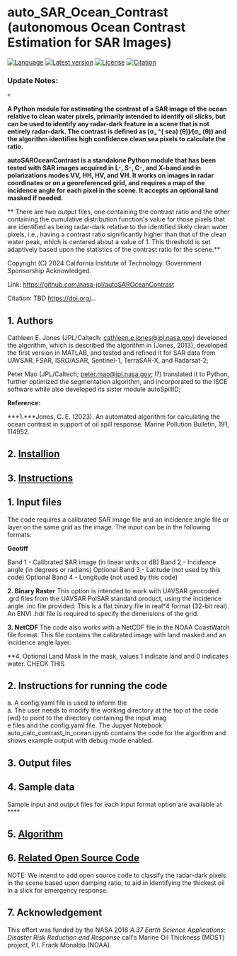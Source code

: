 # auto_SAR_Ocean_Contrast \(autonomous Ocean Contrast Estimation for SAR Images\)

[![Language](https://img.shields.io/badge/python-3.6%2B-blue.svg)](https://www.python.org/)
[![Latest version](https://img.shields.io/badge/latest%20version-v1.4.0-yellowgreen.svg)](https://github.com/leiyangleon/autoRIFT/releases)
[![License](https://img.shields.io/badge/License-Apache%202.0-blue.svg)](https://github.com/leiyangleon/autoRIFT/blob/master/LICENSE)
[![Citation](https://img.shields.io/badge/DOI-10.3390/rs13040749-blue)](https://doi.org/10.3390/rs13040749)

### Update Notes:

```diff
+ 
```


**A Python module for estimating the contrast of a SAR image of the ocean relative to clean water pixels, primarily intended to identify oil slicks, but can be used to identify any radar-dark feature in a scene that is not entirely radar-dark. The contrast is defined as \(σ_ ^\( sea\) \(θ\)\)⁄(σ_  \(θ\)\) and the algorithm identifies high confidence clean sea pixels to calculate the ratio.**

**autoSAROceanContrast is a standalone Python module that has been tested with SAR images acquired in L-, S-, C-, and X-band and in polarizations modes VV, HH, HV, and VH.  It works on images in radar coordinates or on a georeferenced grid, and requires a map of the incidence angle for each pixel in the scene.  It accepts an optional land masked if needed.**

** There are two output files, one containing the contrast ratio and the other containing the cumulative distribution function's value for those pixels that are identified as being radar-dark relative to the identified likely clean water pixels, i.e., having a contrast ratio significantly higher than that of the clean water peak, which is centered about a value of 1.  This threshold is set adaptively based upon the statistics of the contrast ratio for the scene.**

Copyright (C) 2024 California Institute of Technology.  Government Sponsorship Acknowledged.

Link: https://github.com/nasa-jpl/autoSAROceanContrast

Citation: TBD https://doi.org/...


## 1. Authors

Cathleen E. Jones (JPL/Caltech; cathleen.e.jones@jpl.nasa.gov) developed the algorithm, which is described the algorithm in (Jones, 2013), developed the first version in MATLAB, and tested and refined it for SAR data from UAVSAR, FSAR, ISRO/ASAR, Sentinel-1, TerraSAR-X, and Radarsat-2;

Peter Mao (JPL/Caltech; peter.mao@jpl.nasa.gov; l?) translated it to Python, further optimized the segmentation algorithm, and incorporated to the ISCE software while also developed its sister module autoSpillID;

**Reference:** 

***1.***Jones, C. E. (2023). An automated algorithm for calculating the ocean contrast in support of oil spill response. Marine Pollution Bulletin, 191, 114952.

## 2. [Installion](/docs/install.md)


## 3. [Instructions](/docs/instructions.md)

## 1. Input files
The code requires a calibrated SAR image file and an incidence angle file or layer on the same grid as the image.  The input can be in the following formats:

**Geotiff**

Band 1 - Calibrated SAR image (in linear units or dB)
Band 2 - Incidence angle \(in degrees or radians\)
Optional Band 3 - Latitude \(not used by this code\)
Optional Band 4 - Longitude \(not used by this code\)

**2. Binary Raster**
This option is intended to work with UAVSAR geocoded .grd files from the UAVSAR PolSAR standard product, using the incidence angle .inc file provided.  This is a flat binary file in real*4 format (32-bit real). An ENVI .hdr file is required to specify the dimensions of the grid.

**3. NetCDF**
The code also works with a NetCDF file in the NOAA CoastWatch file format.  This file contains the calibrated image with land masked and an incidence angle layer.

**4. Optional Land Mask
In the mask, values 1 indicate land and 0 indicates water. CHECK THIS

## 2. Instructions for running the code

a. A config.yaml file is used to inform the  
a. The user needs to modify the working directory at the top of the code \(wd\) to point to the directory containing the input imag\
e files and the config.yaml file.
The Jupyer Notebook auto_calc_contrast_in_ocean.ipynb contains the code for the algorithm and shows example output with debug mode enabled.

## 3. Output files

## 4. Sample data
Sample input and output files for each input format option are available at ****

## 5. [Algorithm](/docs/algorithm.md)

## 6. [Related Open Source Code](/docs/related.md)

NOTE: We intend to add open source code to classify the radar-dark pixels in the scene based upon damping ratio, to aid in identifying the thickest oil in a slick for emergency response.

## 7. Acknowledgement

This effort was funded by the NASA 2018 *A.37 Earth Science Applications: Disaster Risk Reduction and Response* call's  Marine Oil Thickness (MOST) project, P.I. Frank Monaldo (NOAA).




